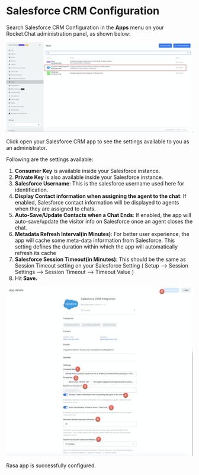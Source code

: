 # Salesforce CRM Configuration

Search Salesforce CRM Configuration in the **Apps** menu on your Rocket.Chat administration panel, as shown below:

![](../../../../.gitbook/assets/image%20%28464%29.png)

Click open your Salesforce CRM app to see the settings available to you as an administrator.

Following are the settings available:

1. **Consumer Key** is available inside your Salesforce instance. 
2. **Private Key** is also available inside your Salesforce instance. 
3. **Salesforce Username**: This is the salesforce username used here for identification.
4. **Display Contact information when assigning the agent to the chat**: If enabled, Salesforce contact information will be displayed to agents when they are assigned to chats.
5. **Auto-Save/Update Contacts when a Chat Ends**: If enabled, the app will auto-save/update the visitor info on Salesforce once an agent closes the chat.
6. **Metadata Refresh Interval\(in Minutes\)**: For better user experience, the app will cache some meta-data information from Salesforce. This setting defines the duration within which the app will automatically refresh its cache
7. **Salesforce Session Timeout\(in Minutes\)**: This should be the same as Session Timeout setting on your Salesforce Setting \( Setup --&gt; Session Settings --&gt; Session Timeout --&gt; Timeout Value \)
8. Hit **Save.**

![](../../../../.gitbook/assets/image%20%28466%29.png)

Rasa app is successfully configured.

